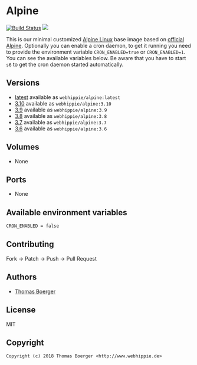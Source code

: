 # Alpine

[![Build Status](https://cloud.drone.io/api/badges/dockhippie/alpine/status.svg)](https://cloud.drone.io/dockhippie/alpine)
[![](https://images.microbadger.com/badges/image/webhippie/alpine.svg)](https://microbadger.com/images/webhippie/alpine "Get your own image badge on microbadger.com")

This is our minimal customized [Alpine Linux](http://alpinelinux.org) base image based on [official Alpine](https://registry.hub.docker.com/_/alpine/). Optionally you can enable a cron daemon, to get it running you need to provide the environment variable `CRON_ENABLED=true` or `CRON_ENABLED=1`. You can see the available variables below. Be aware that you have to start `s6` to get the cron daemon started automatically.


## Versions

* [latest](./latest) available as `webhippie/alpine:latest`
* [3.10](./v3.10) available as `webhippie/alpine:3.10`
* [3.9](./v3.9) available as `webhippie/alpine:3.9`
* [3.8](./v3.8) available as `webhippie/alpine:3.8`
* [3.7](./v3.7) available as `webhippie/alpine:3.7`
* [3.6](./v3.6) available as `webhippie/alpine:3.6`


## Volumes

* None


## Ports

* None


## Available environment variables

```bash
CRON_ENABLED = false
```


## Contributing

Fork -> Patch -> Push -> Pull Request


## Authors

* [Thomas Boerger](https://github.com/tboerger)


## License

MIT


## Copyright

```
Copyright (c) 2018 Thomas Boerger <http://www.webhippie.de>
```
